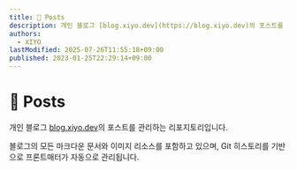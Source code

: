 ```yaml
---
title: 📝 Posts
description: 개인 블로그 [blog.xiyo.dev](https://blog.xiyo.dev)의 포스트를 관리하는 리포지토리입니다.
authors:
  - XIYO
lastModified: 2025-07-26T11:55:18+09:00
published: 2023-01-25T22:29:14+09:00
---
```

# 📝 Posts

개인 블로그 [blog.xiyo.dev](https://blog.xiyo.dev)의 포스트를 관리하는 리포지토리입니다.

블로그의 모든 마크다운 문서와 이미지 리소스를 포함하고 있으며, Git 히스토리를 기반으로 프론트매터가 자동으로 관리됩니다.
